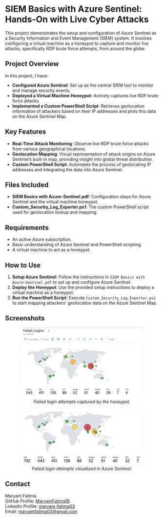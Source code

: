 # SIEM Basics with Azure Sentinel: Hands-On with Live Cyber Attacks

This project demonstrates the setup and configuration of Azure Sentinel as a Security Information and Event Management (SIEM) system. It involves configuring a virtual machine as a honeypot to capture and monitor live attacks, specifically RDP brute force attempts, from around the globe.

## Project Overview

In this project, I have:
- **Configured Azure Sentinel**: Set up as the central SIEM tool to monitor and manage security events.
- **Deployed a Virtual Machine Honeypot**: Actively captures live RDP brute force attacks.
- **Implemented a Custom PowerShell Script**: Retrieves geolocation information of attackers based on their IP addresses and plots this data on the Azure Sentinel Map.

## Key Features

- **Real-Time Attack Monitoring**: Observe live RDP brute force attacks from various geographical locations.
- **Geolocation Mapping**: Visual representation of attack origins on Azure Sentinel’s built-in map, providing insight into global threat distribution.
- **Custom PowerShell Script**: Automates the process of geolocating IP addresses and integrating the data into Azure Sentinel.

## Files Included

- **SIEM Basics with Azure-Sentinel.pdf**: Configuration steps for Azure Sentinel and the virtual machine honeypot.
- **Custom_Security_Log_Exporter.ps1**: The custom PowerShell script used for geolocation lookup and mapping.

## Requirements

- An active Azure subscription.
- Basic understanding of Azure Sentinel and PowerShell scripting.
- A virtual machine to act as a honeypot.

## How to Use

1. **Setup Azure Sentinel**: Follow the instructions in `SIEM Basics with Azure-Sentinel.pdf` to set up and configure Azure Sentinel.
2. **Deploy the Honeypot**: Use the provided setup instructions to deploy a virtual machine as a honeypot.
3. **Run the PowerShell Script**: Execute `Custom_Security_Log_Exporter.ps1` to start mapping attackers' geolocation data on the Azure Sentinel Map.

## Screenshots

<p align="center">
  <img src="screenshots/Failedlogins.png" alt="Failed Logins" width="400"/>
  <br/><i>Failed login attempts captured by the honeypot.</i>
</p>

<p align="center">
  <img src="screenshots/failedloginsSentinel.png" alt="Failed Logins in Sentinel" width="400"/>
  <br/><i>Failed login attempts visualized in Azure Sentinel.</i>
</p>
 
## Contact

Maryam Fatima  
GitHub Profile: [MaryamFatima16](https://github.com/MaryamFatima16)  
LinkedIn Profile: [maryam-fatima03](https://linkedin.com/in/maryam-fatima03)  
Email: [maryamfatima03@gmail.com](maryamfatima03@gmail.com)
